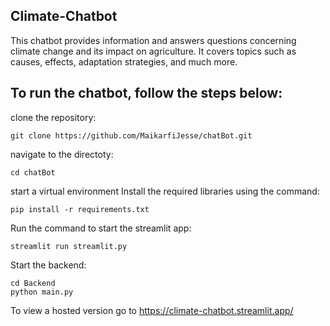 ## Climate-Chatbot 

This chatbot provides information and answers questions concerning climate change and its impact on agriculture. It covers topics such as causes, effects, adaptation strategies, and much more.

## To run the chatbot, follow the steps below:

clone the repository:

    git clone https://github.com/MaikarfiJesse/chatBot.git

navigate to the directoty:

    cd chatBot

start a virtual environment Install the required libraries using the command:

    pip install -r requirements.txt

Run the command to start the streamlit app:

    streamlit run streamlit.py

Start the backend:

    cd Backend
    python main.py

To view a hosted version go to https://climate-chatbot.streamlit.app/ 
